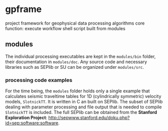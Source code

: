 # gpframe
project framework for geophysical data processing algorithms
core function: execute workflow shell script built from modules

## modules
The individual processing executables are kept in the `modules/bin` folder,
their documentation in `modules/doc`.  Any source code and necessary libraries
such as SEPlib or SU can be organized under `modules/src`.

### processing code examples
For the time being, the `modules` folder holds only a single example that
calculates seismic traveltime tables for 1D (cylindrically symmetric)
velocity models, `SlotnickTT`.  It is written in C an built on SEPlib.  The
subset of SEPlib dealing with parameter processing and file output that is
needed to compile `SlotnickTT` is included.  The full SEPlib can be obtained
from the **Stanford Exploration Project**: http://sepwww.stanford.edu/doku.php?id=sep:software:software.
